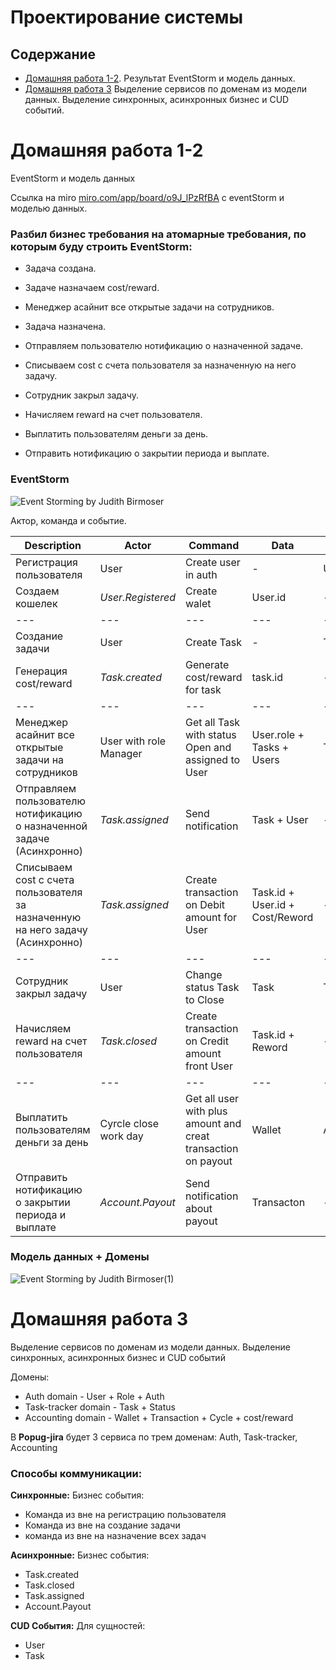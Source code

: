 # Проектирование системы

## Содержание

- [Домашняя работа 1-2](#Дмашняя-работа-1-2). Результат EventStorm и модель данных.
- [Домашняя работа 3](#Домашняя-работа-3) Выделение сервисов по доменам из модели данных. Выделение синхронных, асинхронных бизнес и CUD событий.

# Домашняя работа 1-2

EventStorm и модель данных

Ссылка на miro [miro.com/app/board/o9J_lPzRfBA](https://miro.com/app/board/o9J_lPzRfBA=/) с eventStorm и моделью данных.

### Разбил бизнес требования на атомарные требования, по которым буду строить EventStorm:

- Задача создана.
- Задаче назначаем cost/reward.

- Менеджер асайнит все открытые задачи на сотрудников.
- Задача назначена.
- Отправляем пользователю нотификацию о назначенной задаче.
- Списываем cost c счета пользователя за назначенную на него задачу.
- Сотрудник закрыл задачу.
- Начисляем reward на счет пользователя.
- Выплатить пользователям деньги за день.
- Отправить нотификацию о закрытии периода и выплате.

### EventStorm

![Event Storming by Judith Birmoser](https://user-images.githubusercontent.com/9334650/111065386-70766680-84ca-11eb-9518-7c9f4b93bae6.jpg)

Актор, команда и событие.

| Description                                                                    | Actor                  | Command                                                       | Data                            | Event           |
| ------------------------------------------------------------------------------ | ---------------------- | ------------------------------------------------------------- | ------------------------------- | --------------- |
| Регистрация пользователя                                                       | User                   | Create user in auth                                           | -                               | User.Registered |
| Создаем кошелек                                                                | _User.Registered_      | Create walet                                                  | User.id                         | -               |
| ---                                                                            | ---                    | ---                                                           | ---                             | ---             |
| Создание задачи                                                                | User                   | Create Task                                                   | -                               | Task.created    |
| Генерация cost/reward                                                          | _Task.created_         | Generate cost/reward for task                                 | task.id                         | -               |
| ---                                                                            | ---                    | ---                                                           | ---                             | ---             |
| Менеджер асайнит все открытые задачи на сотрудников                            | User with role Manager | Get all Task with status Open and assigned to User            | User.role + Tasks + Users       | Task.assigned   |
| Отправляем пользователю нотификацию о назначенной задаче (Асинхронно)          | _Task.assigned_        | Send notification                                             | Task + User                     | -               |
| Списываем cost c счета пользователя за назначенную на него задачу (Асинхронно) | _Task.assigned_        | Create transaction on Debit amount for User                   | Task.id + User.id + Cost/Reword | -               |
| ---                                                                            | ---                    | ---                                                           | ---                             | ---             |
| Сотрудник закрыл задачу                                                        | User                   | Change status Task to Close                                   | Task                            | Task.close      |
| Начисляем reward на счет пользователя                                          | _Task.closed_          | Create transaction on Credit amount front User                | Task.id + Reword                | -               |
| ---                                                                            | ---                    | ---                                                           | ---                             | ---             |
| Выплатить пользователям деньги за день                                         | Cyrcle close work day  | Get all user with plus amount and creat transaction on payout | Wallet                          | Account.Payout  |
| Отправить нотификацию о закрытии периода и выплате                             | _Account.Payout_       | Send notification about payout                                | Transacton                      | -               |

### Модель данных + Домены

![Event Storming by Judith Birmoser(1)](https://user-images.githubusercontent.com/9334650/111065407-8f74f880-84ca-11eb-904f-0d31ea0e9553.jpg)

# Домашняя работа 3

Выделение сервисов по доменам из модели данных. Выделение синхронных, асинхронных бизнес и CUD событий

Домены:

- Auth domain - User + Role + Auth
- Task-tracker domain - Task + Status
- Accounting domain - Wallet + Transaction + Cycle + cost/reward

В **Popug-jira** будет 3 сервиса по трем доменам: Auth, Task-tracker, Accounting

### Способы коммуникации:

**Синхронные:**
Бизнес события:

- Команда из вне на регистрацию пользователя
- Команда из вне на создание задачи
- команда из вне на назначение всех задач

**Асинхронные:**
Бизнес события:
- Task.created
- Task.closed
- Task.assigned
- Account.Payout 

**CUD События:**
Для сущностей:
- User
- Task

